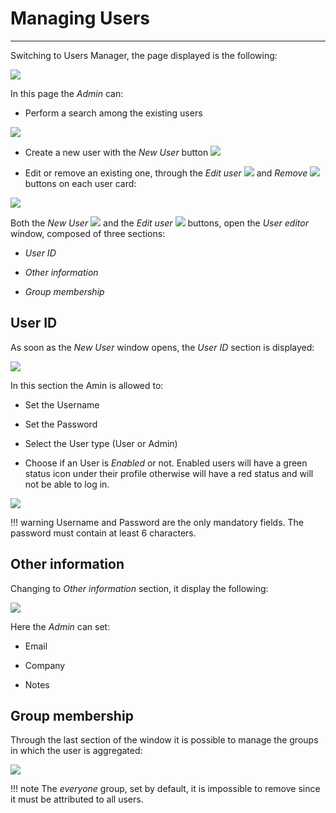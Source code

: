 # Managing Users
****************

Switching to Users Manager, the page displayed is the following:

<img src="../img/managing-users/manager-page.jpg" class="ms-docimage"/>

In this page the *Admin* can:

* Perform a search among the existing users

<img src="../img/managing-users/search-users.jpg" class="ms-docimage" style="max-width:500px;"/>

* Create a new user with the *New User* button <img src="../img/button/new-user.jpg" class="ms-docbutton"/>

* Edit or remove an existing one, through the *Edit user* <img src="../img/button/edit-icon.jpg" class="ms-docbutton"/> and *Remove* <img src="../img/button/delete-icon.jpg" class="ms-docbutton" /> buttons on each user card:

<img src="../img/managing-users/edit-user.jpg" class="ms-docimage"/>

Both the *New User* <img src="../img/button/new-user.jpg" class="ms-docbutton"/> and the *Edit user* <img src="../img/button/edit-icon.jpg" class="ms-docbutton"/> buttons, open the *User editor* window, composed of three sections:

* *User ID*

* *Other information*

* *Group membership*

## User ID

As soon as the *New User* window opens, the *User ID* section is displayed:

<img src="../img/managing-users/popup-user.jpg" class="ms-docimage"/>

In this section the Amin is allowed to:

* Set the Username

* Set the Password

* Select the User type (User or Admin)

* Choose if an User is *Enabled* or not. Enabled users will have a green status icon under their profile otherwise will have a red status and will not be able to log in.

<img src="../img/managing-users/user-status.jpg" class="ms-docimage"/>

!!! warning
    Username and Password are the only mandatory fields. The password must contain at least 6 characters.

## Other information

Changing to *Other information* section, it display the following:

<img src="../img/managing-users/other-info.jpg" class="ms-docimage"/>

Here the *Admin* can set:

* Email

* Company

* Notes

## Group membership

Through the last section of the window it is possible to manage the groups in which the user is aggregated:

<img src="../img/managing-users/sel-groups.gif" class="ms-docimage"/>

!!! note
    The *everyone* group, set by default, it is impossible to remove since it must be attributed to all users.
